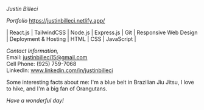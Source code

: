 *Justin Billeci*

*Portfolio* https://justinbilleci.netlify.app/
 
| React.js | TailwindCSS | Node.js | Express.js | Git | Responsive Web Design | Deployment & Hosting | HTML | CSS | JavaScript |

*Contact Information,*                                                                                                                                                  
Email: justinbilleci15@gmail.com                                                                                                                                       
Cell Phone: (925) 759-7068                                                                                                                                             
LinkedIn: www.linkedin.com/in/justinbilleci                                                                                                                            

Some interesting facts about me: I'm a blue belt in Brazilian Jiu Jitsu, I love to hike, and I'm a big fan of Orangutans. 

*Have a wonderful day!*
